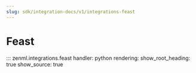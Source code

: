 ```yaml
---
slug: sdk/integration-docs/v1/integrations-feast
---
```


# Feast

::: zenml.integrations.feast
    handler: python
    rendering:
      show_root_heading: true
      show_source: true
